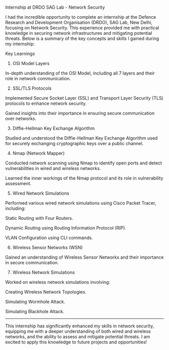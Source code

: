 Internship at DRDO SAG Lab - Network Security

I had the incredible opportunity to complete an internship at the Defence Research and Development Organisation (DRDO), SAG Lab, New Delhi, focusing on Network Security. This experience provided me with practical knowledge in securing network infrastructures and mitigating potential threats. Below is a summary of the key concepts and skills I gained during my internship:

Key Learnings

1. OSI Model Layers

In-depth understanding of the OSI Model, including all 7 layers and their role in network communication.


2. SSL/TLS Protocols

Implemented Secure Socket Layer (SSL) and Transport Layer Security (TLS) protocols to enhance network security.

Gained insights into their importance in ensuring secure communication over networks.


3. Diffie-Hellman Key Exchange Algorithm

Studied and understood the Diffie-Hellman Key Exchange Algorithm used for securely exchanging cryptographic keys over a public channel.


4. Nmap (Network Mapper)

Conducted network scanning using Nmap to identify open ports and detect vulnerabilities in wired and wireless networks.

Learned the inner workings of the Nmap protocol and its role in vulnerability assessment.


5. Wired Network Simulations

Performed various wired network simulations using Cisco Packet Tracer, including:

Static Routing with Four Routers.

Dynamic Routing using Routing Information Protocol (RIP).

VLAN Configuration using CLI commands.



6. Wireless Sensor Networks (WSN)

Gained an understanding of Wireless Sensor Networks and their importance in secure communication.


7. Wireless Network Simulations

Worked on wireless network simulations involving:

Creating Wireless Network Topologies.

Simulating Wormhole Attack.

Simulating Blackhole Attack.




---

This internship has significantly enhanced my skills in network security, equipping me with a deeper understanding of both wired and wireless networks, and the ability to assess and mitigate potential threats. I am excited to apply this knowledge to future projects and opportunities!

